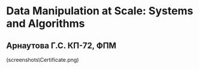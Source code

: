 <h1>Data Manipulation at Scale: Systems and Algorithms</h1>

<h2>Арнаутова Г.С. КП-72, ФПМ</h2>

(screenshots\Certificate.png)
